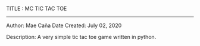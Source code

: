 TITLE : MC TIC TAC TOE
______________________

Author: Mae Caña
Date Created: July 02, 2020

Description:
    A very simple tic tac toe game written in python.